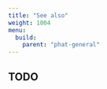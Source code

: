 ```yaml
---
title: "See also"
weight: 1004
menu:
  build:
    parent: "phat-general"
---
```


<!-- TODO.shelven: add more links -->
## TODO
